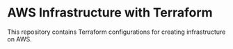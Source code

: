 # AWS Infrastructure with Terraform

This repository contains Terraform configurations for creating infrastructure on AWS.